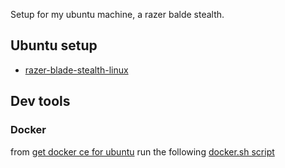 Setup for my ubuntu machine, a razer balde stealth.

## Ubuntu setup

* [razer-blade-stealth-linux](https://github.com/rolandguelle/razer-blade-stealth-linux)

## Dev tools

### Docker

from [get docker ce for ubuntu](https://docs.docker.com/install/linux/docker-ce/ubuntu/) run the following [docker.sh script](./docker.sh)
